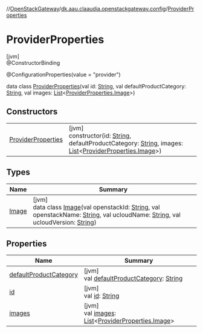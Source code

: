 //[OpenStackGateway](../../../index.md)/[dk.aau.claaudia.openstackgateway.config](../index.md)/[ProviderProperties](index.md)

# ProviderProperties

[jvm]\
@ConstructorBinding

@ConfigurationProperties(value = &quot;provider&quot;)

data class [ProviderProperties](index.md)(val id: [String](https://kotlinlang.org/api/latest/jvm/stdlib/kotlin/-string/index.html), val defaultProductCategory: [String](https://kotlinlang.org/api/latest/jvm/stdlib/kotlin/-string/index.html), val images: [List](https://kotlinlang.org/api/latest/jvm/stdlib/kotlin.collections/-list/index.html)&lt;[ProviderProperties.Image](-image/index.md)&gt;)

## Constructors

| | |
|---|---|
| [ProviderProperties](-provider-properties.md) | [jvm]<br>constructor(id: [String](https://kotlinlang.org/api/latest/jvm/stdlib/kotlin/-string/index.html), defaultProductCategory: [String](https://kotlinlang.org/api/latest/jvm/stdlib/kotlin/-string/index.html), images: [List](https://kotlinlang.org/api/latest/jvm/stdlib/kotlin.collections/-list/index.html)&lt;[ProviderProperties.Image](-image/index.md)&gt;) |

## Types

| Name | Summary |
|---|---|
| [Image](-image/index.md) | [jvm]<br>data class [Image](-image/index.md)(val openstackId: [String](https://kotlinlang.org/api/latest/jvm/stdlib/kotlin/-string/index.html), val openstackName: [String](https://kotlinlang.org/api/latest/jvm/stdlib/kotlin/-string/index.html), val ucloudName: [String](https://kotlinlang.org/api/latest/jvm/stdlib/kotlin/-string/index.html), val ucloudVersion: [String](https://kotlinlang.org/api/latest/jvm/stdlib/kotlin/-string/index.html)) |

## Properties

| Name | Summary |
|---|---|
| [defaultProductCategory](default-product-category.md) | [jvm]<br>val [defaultProductCategory](default-product-category.md): [String](https://kotlinlang.org/api/latest/jvm/stdlib/kotlin/-string/index.html) |
| [id](id.md) | [jvm]<br>val [id](id.md): [String](https://kotlinlang.org/api/latest/jvm/stdlib/kotlin/-string/index.html) |
| [images](images.md) | [jvm]<br>val [images](images.md): [List](https://kotlinlang.org/api/latest/jvm/stdlib/kotlin.collections/-list/index.html)&lt;[ProviderProperties.Image](-image/index.md)&gt; |
